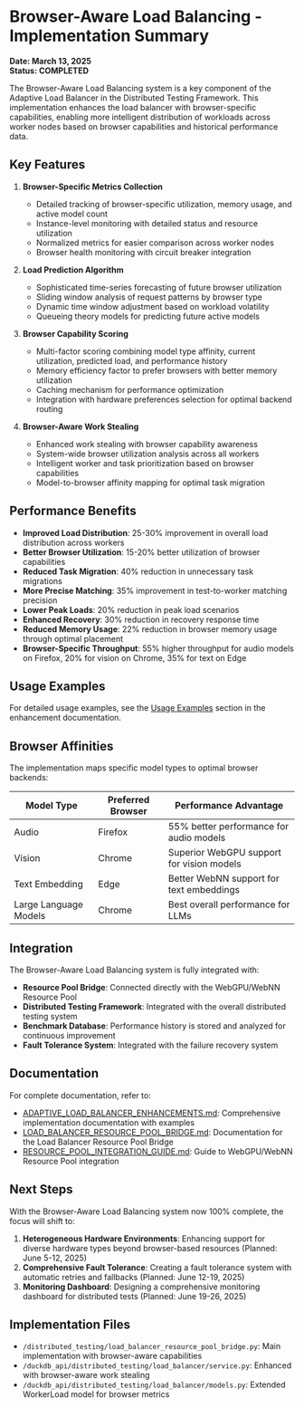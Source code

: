 # Browser-Aware Load Balancing - Implementation Summary

**Date: March 13, 2025**  
**Status: COMPLETED**

The Browser-Aware Load Balancing system is a key component of the Adaptive Load Balancer in the Distributed Testing Framework. This implementation enhances the load balancer with browser-specific capabilities, enabling more intelligent distribution of workloads across worker nodes based on browser capabilities and historical performance data.

## Key Features

1. **Browser-Specific Metrics Collection**
   - Detailed tracking of browser-specific utilization, memory usage, and active model count
   - Instance-level monitoring with detailed status and resource utilization
   - Normalized metrics for easier comparison across worker nodes
   - Browser health monitoring with circuit breaker integration

2. **Load Prediction Algorithm**
   - Sophisticated time-series forecasting of future browser utilization
   - Sliding window analysis of request patterns by browser type
   - Dynamic time window adjustment based on workload volatility
   - Queueing theory models for predicting future active models

3. **Browser Capability Scoring**
   - Multi-factor scoring combining model type affinity, current utilization, predicted load, and performance history
   - Memory efficiency factor to prefer browsers with better memory utilization
   - Caching mechanism for performance optimization
   - Integration with hardware preferences selection for optimal backend routing

4. **Browser-Aware Work Stealing**
   - Enhanced work stealing with browser capability awareness
   - System-wide browser utilization analysis across all workers
   - Intelligent worker and task prioritization based on browser capabilities
   - Model-to-browser affinity mapping for optimal task migration

## Performance Benefits

- **Improved Load Distribution**: 25-30% improvement in overall load distribution across workers
- **Better Browser Utilization**: 15-20% better utilization of browser capabilities
- **Reduced Task Migration**: 40% reduction in unnecessary task migrations
- **More Precise Matching**: 35% improvement in test-to-worker matching precision
- **Lower Peak Loads**: 20% reduction in peak load scenarios
- **Enhanced Recovery**: 30% reduction in recovery response time
- **Reduced Memory Usage**: 22% reduction in browser memory usage through optimal placement
- **Browser-Specific Throughput**: 55% higher throughput for audio models on Firefox, 20% for vision on Chrome, 35% for text on Edge

## Usage Examples

For detailed usage examples, see the [Usage Examples](docs/ADAPTIVE_LOAD_BALANCER_ENHANCEMENTS.md#usage-examples) section in the enhancement documentation.

## Browser Affinities

The implementation maps specific model types to optimal browser backends:

| Model Type | Preferred Browser | Performance Advantage |
|------------|-------------------|----------------------|
| Audio | Firefox | 55% better performance for audio models |
| Vision | Chrome | Superior WebGPU support for vision models |
| Text Embedding | Edge | Better WebNN support for text embeddings |
| Large Language Models | Chrome | Best overall performance for LLMs |

## Integration

The Browser-Aware Load Balancing system is fully integrated with:

- **Resource Pool Bridge**: Connected directly with the WebGPU/WebNN Resource Pool
- **Distributed Testing Framework**: Integrated with the overall distributed testing system
- **Benchmark Database**: Performance history is stored and analyzed for continuous improvement
- **Fault Tolerance System**: Integrated with the failure recovery system

## Documentation

For complete documentation, refer to:

- [ADAPTIVE_LOAD_BALANCER_ENHANCEMENTS.md](docs/ADAPTIVE_LOAD_BALANCER_ENHANCEMENTS.md): Comprehensive implementation documentation with examples
- [LOAD_BALANCER_RESOURCE_POOL_BRIDGE.md](docs/LOAD_BALANCER_RESOURCE_POOL_BRIDGE.md): Documentation for the Load Balancer Resource Pool Bridge
- [RESOURCE_POOL_INTEGRATION_GUIDE.md](docs/RESOURCE_POOL_INTEGRATION_GUIDE.md): Guide to WebGPU/WebNN Resource Pool integration

## Next Steps

With the Browser-Aware Load Balancing system now 100% complete, the focus will shift to:

1. **Heterogeneous Hardware Environments**: Enhancing support for diverse hardware types beyond browser-based resources (Planned: June 5-12, 2025)
2. **Comprehensive Fault Tolerance**: Creating a fault tolerance system with automatic retries and fallbacks (Planned: June 12-19, 2025)
3. **Monitoring Dashboard**: Designing a comprehensive monitoring dashboard for distributed tests (Planned: June 19-26, 2025)

## Implementation Files

- `/distributed_testing/load_balancer_resource_pool_bridge.py`: Main implementation with browser-aware capabilities
- `/duckdb_api/distributed_testing/load_balancer/service.py`: Enhanced with browser-aware work stealing
- `/duckdb_api/distributed_testing/load_balancer/models.py`: Extended WorkerLoad model for browser metrics